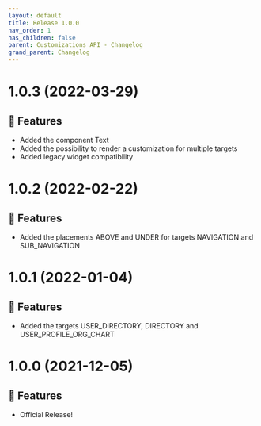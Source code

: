 ```yaml
---
layout: default
title: Release 1.0.0
nav_order: 1
has_children: false
parent: Customizations API - Changelog
grand_parent: Changelog
---
```


# 1.0.3 (2022-03-29)

## 🚀 Features

* Added the component Text
* Added the possibility to render a customization for multiple targets
* Added legacy widget compatibility

# 1.0.2 (2022-02-22)

## 🚀 Features

* Added the placements ABOVE and UNDER for targets NAVIGATION and SUB_NAVIGATION

# 1.0.1 (2022-01-04)

## 🚀 Features

* Added the targets USER_DIRECTORY, DIRECTORY and USER_PROFILE_ORG_CHART

# 1.0.0 (2021-12-05)

## 🚀 Features

* Official Release!
